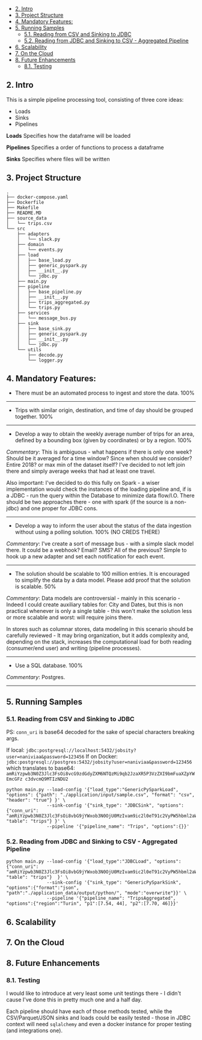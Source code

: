 
- [2. Intro](#2-intro)
- [3. Project Structure](#3-project-structure)
- [4. Mandatory Features:](#4-mandatory-features)
- [5. Running Samples](#5-running-samples)
  - [5.1. Reading from CSV and Sinking to JDBC](#51-reading-from-csv-and-sinking-to-jdbc)
  - [5.2. Reading from JDBC and Sinking to CSV - Aggregated Pipeline](#52-reading-from-jdbc-and-sinking-to-csv---aggregated-pipeline)
- [6. Scalability](#6-scalability)
- [7. On the Cloud](#7-on-the-cloud)
- [8. Future Enhancements](#8-future-enhancements)
  - [8.1. Testing](#81-testing)

## 2. Intro

This is a simple pipeline processing tool, consisting of three core ideas:
- Loads
- Sinks
- Pipelines

**Loads** Specifies how the dataframe will be loaded

**Pipelines** Specifies a order of functions to process a dataframe

**Sinks** Specifies where files will be written

## 3. Project Structure

```
.
├── docker-compose.yaml
├── Dockerfile
├── Makefile
├── README.MD
├── source_data
│   └── trips.csv
└── src
    ├── adapters
    │   └── slack.py
    ├── domain
    │   └── events.py
    ├── load
    │   ├── base_load.py
    │   ├── generic_pyspark.py
    │   ├── __init__.py
    │   └── jdbc.py
    ├── main.py
    ├── pipeline
    │   ├── base_pipeline.py
    │   ├── __init__.py
    │   ├── trips_aggregated.py
    │   └── trips.py
    ├── services
    │   └── message_bus.py
    ├── sink
    │   ├── base_sink.py
    │   ├── generic_pyspark.py
    │   ├── __init__.py
    │   └── jdbc.py
    └── utils
        ├── decode.py
        └── logger.py
```

## 4. Mandatory Features:
- There must be an automated process to ingest and store the data. 100%

---

- Trips with similar origin, destination, and time of day should be grouped together. 100%

---

- Develop a way to obtain the weekly average number of trips for an area, defined by a
bounding box (given by coordinates) or by a region. 100%

*Commentary*: This is ambiguous - what happens if there is only one week? Should be it averaged for a time window? Since when should we consider? Entire 2018? or max min of the dataset itself? I've decided to not left join there and simply average weeks that had at least one travel.

Also important: I've decided to do this fully on Spark - a wiser implementation would check the instances of the loading pipeline and, if is a JDBC - run the query within the Database to minimize data flow/I.O.  There should be two approaches there - one with spark (if the source is a non-jdbc) and one proper for JDBC cons.

---

- Develop a way to inform the user about the status of the data ingestion without using a
polling solution. 100% (NO CREDS THERE)

*Commentary*: I've create a sort of message bus - with a simple slack model there. It could be a webhook? Email? SMS? All of the previous? Simple to hook up a new adapter and set each notification for each event.

---

- The solution should be scalable to 100 million entries. It is encouraged to simplify the
data by a data model. Please add proof that the solution is scalable. 50%

*Commentary*:
Data models are controversial - mainly in this scenario - Indeed I could create auxiliary tables for: City and Dates, but this is non practical whenever is only a single table - this won't make the solution less or more scalable and worst: will require joins there. 

In stores such as columnar stores, data modeling in this scenario should be carefully reviewed - It may bring organization, but it adds complexity and, depending on the stack, increases the computational load for both reading (consumer/end user) and writing (pipeline processes).

---

- Use a SQL database. 100%

*Commentary*: Postgres.

---

## 5. Running Samples

### 5.1. Reading from CSV and Sinking to JDBC

PS: `conn_uri` is base64 decoded for the sake of special characters breaking args.

If local: `jdbc:postgresql://localhost:5432/jobsity?user=naniviaa&password=123456`
If on Docker: `jdbc:postgresql://postgres:5432/jobsity?user=naniviaa&password=123456` which translates to base64: `amRiYzpwb3N0Z3Jlc3FsOi8vcG9zdGdyZXM6NTQzMi9qb2JzaXR5P3VzZXI9bmFuaXZpYWEmcGFz
c3dvcmQ9MTIzNDU2` 

``` 
python main.py --load-config '{"load_type":"GenericPySparkLoad", "options": {"path": "./application/input/sample.csv", "format": "csv", "header": "true"} }' \
               --sink-config '{"sink_type": "JDBCSink", "options":{"conn_uri": "amRiYzpwb3N0Z3Jlc3FsOi8vbG9jYWxob3N0OjU0MzIvam9ic2l0eT91c2VyPW5hbml2aWFhJnBhc3N3b3JkPTEyMzQ1Ng==", "table": "trips"} }' \
               --pipeline '{"pipeline_name": "Trips", "options":{}}'
```

### 5.2. Reading from JDBC and Sinking to CSV - Aggregated Pipeline
```
python main.py --load-config '{"load_type":"JDBCLoad", "options":{"conn_uri": "amRiYzpwb3N0Z3Jlc3FsOi8vbG9jYWxob3N0OjU0MzIvam9ic2l0eT91c2VyPW5hbml2aWFhJnBhc3N3b3JkPTEyMzQ1Ng==", "table": "trips"}  }' \
               --sink-config '{"sink_type": "GenericPySparkSink", "options":{"format":"json", "path":"./application_data/output/python/", "mode":"overwrite"}}' \
               --pipeline '{"pipeline_name": "TripsAggregated", "options":{"region":"Turin", "p1":[7.54, 44], "p2":[7.70, 46]}}'
```

## 6. Scalability

## 7. On the Cloud

## 8. Future Enhancements

### 8.1. Testing
I would like to introduce at very least some unit testings there - I didn't cause I've done this in pretty much one and a half day. 

Each pipeline should have each of those methods tested, while the CSV/Parquet/JSON sinks and loads could be easily tested - those in JDBC context will need `sqlalchemy` and even a docker instance for proper testing (and integrations one).
